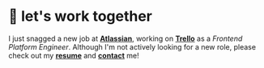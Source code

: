 # 🤝 let's work together

I just snagged a new job at [**Atlassian**][atlassian], working on [**Trello**][trello] as a _Frontend Platform Engineer_. Although I'm not actively looking for a new role, please check out my [**resume**][resume] and [**contact**][contact] me!

[resume]: https://bradgarropy.com/resume
[contact]: https://bradgarropy.com/contact
[atlassian]: https://atlassian.com
[trello]: https://trello.com
